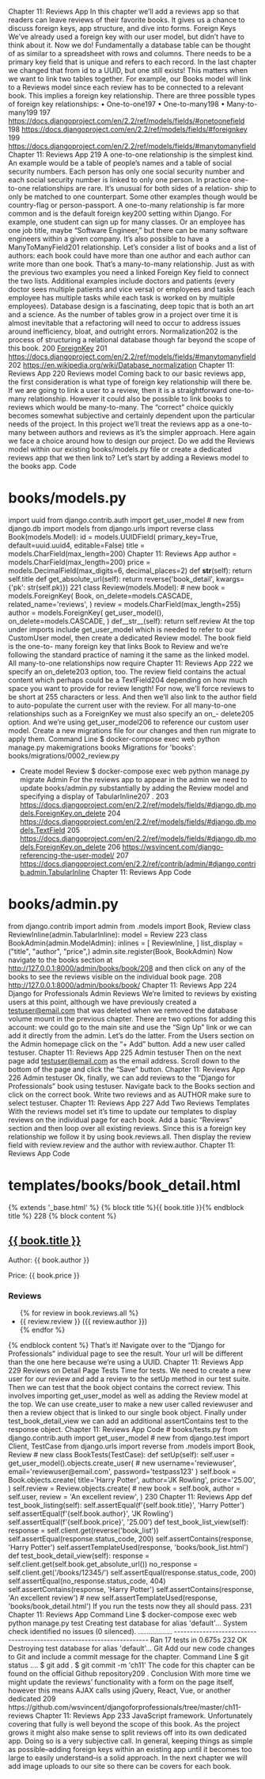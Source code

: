 Chapter 11: Reviews App
In this chapter we’ll add a reviews app so that readers can leave reviews of their
favorite books. It gives us a chance to discuss foreign keys, app structure, and dive
into forms.
Foreign Keys
We’ve already used a foreign key with our user model, but didn’t have to think about
it. Now we do! Fundamentally a database table can be thought of as similar to a
spreadsheet with rows and columns. There needs to be a primary key field that is
unique and refers to each record. In the last chapter we changed that from id to a
UUID, but one still exists!
This matters when we want to link two tables together. For example, our Books model
will link to a Reviews model since each review has to be connected to a relevant book.
This implies a foreign key relationship.
There are three possible types of foreign key relationships:
• One-to-one197
• One-to-many198
• Many-to-many199
197 https://docs.djangoproject.com/en/2.2/ref/models/fields/#onetoonefield
198 https://docs.djangoproject.com/en/2.2/ref/models/fields/#foreignkey
199 https://docs.djangoproject.com/en/2.2/ref/models/fields/#manytomanyfield
Chapter 11: Reviews App
 219
A one-to-one relationship is the simplest kind. An example would be a table of people’s
names and a table of social security numbers. Each person has only one social security
number and each social security number is linked to only one person.
In practice one-to-one relationships are rare. It’s unusual for both sides of a relation-
ship to only be matched to one counterpart. Some other examples though would be
country-flag or person-passport.
A one-to-many relationship is far more common and is the default foreign key200
setting within Django. For example, one student can sign up for many classes. Or
an employee has one job title, maybe “Software Engineer,” but there can be many
software engineers within a given company.
It’s also possible to have a ManyToManyField201 relationship. Let’s consider a list of
books and a list of authors: each book could have more than one author and each
author can write more than one book. That’s a many-to-many relationship. Just as
with the previous two examples you need a linked Foreign Key field to connect the two
lists. Additional examples include doctors and patients (every doctor sees multiple
patients and vice versa) or employees and tasks (each employee has multiple tasks
while each task is worked on by multiple employees).
Database design is a fascinating, deep topic that is both an art and a science. As the
number of tables grow in a project over time it is almost inevitable that a refactoring
will need to occur to address issues around inefficiency, bloat, and outright errors.
Normalization202 is the process of structuring a relational database though far beyond
the scope of this book.
200 [ForeignKey](https://docs.djangoproject.com/en/2.2/ref/models/fields/#foreignkey)
201 https://docs.djangoproject.com/en/2.2/ref/models/fields/#manytomanyfield
202 https://en.wikipedia.org/wiki/Database_normalization
Chapter 11: Reviews App
 220
Reviews model
Coming back to our basic reviews app, the first consideration is what type of foreign
key relationship will there be. If we are going to link a user to a review, then it is
a straightforward one-to-many relationship. However it could also be possible to
link books to reviews which would be many-to-many. The “correct” choice quickly
becomes somewhat subjective and certainly dependent upon the particular needs of
the project.
In this project we’ll treat the reviews app as a one-to-many between authors and
reviews as it’s the simpler approach.
Here again we face a choice around how to design our project. Do we add the Reviews
model within our existing books/models.py file or create a dedicated reviews app that
we then link to? Let’s start by adding a Reviews model to the books app.
Code
# books/models.py
import uuid
from django.contrib.auth import get_user_model # new
from django.db import models
from django.urls import reverse
class Book(models.Model):
id = models.UUIDField(
primary_key=True,
default=uuid.uuid4,
editable=False)
title = models.CharField(max_length=200)
Chapter 11: Reviews App
author = models.CharField(max_length=200)
price = models.DecimalField(max_digits=6, decimal_places=2)
def __str__(self):
return self.title
def get_absolute_url(self):
return reverse('book_detail', kwargs={'pk': str(self.pk)})
221
class Review(models.Model): # new
book = models.ForeignKey(
Book,
on_delete=models.CASCADE,
related_name='reviews',
)
review = models.CharField(max_length=255)
author = models.ForeignKey(
get_user_model(),
on_delete=models.CASCADE,
)
def__str__(self):
return self.review
At the top under imports include get_user_model which is needed to refer to our
CustomUser model, then create a dedicated Review model. The book field is the one-to-
many foreign key that links Book to Review and we’re following the standard practice
of naming it the same as the linked model. All many-to-one relationships now require
Chapter 11: Reviews App
 222
we specify an on_delete203 option, too. The review field contains the actual content
which perhaps could be a TextField204 depending on how much space you want to
provide for review length! For now, we’ll force reviews to be short at 255 characters
or less. And then we’ll also link to the author field to auto-populate the current user
with the review.
For all many-to-one relationships such as a ForeignKey we must also specify an on_-
delete205 option. And we’re using get_user_model206 to reference our custom user
model.
Create a new migrations file for our changes and then run migrate to apply them.
Command Line
$ docker-compose exec web python manage.py makemigrations books
Migrations for 'books':
books/migrations/0002_review.py
- Create model Review
$ docker-compose exec web python manage.py migrate
Admin
For the reviews app to appear in the admin we need to update books/admin.py
substantially by adding the Review model and specifying a display of TabularInline207 .
203 https://docs.djangoproject.com/en/2.2/ref/models/fields/#django.db.models.ForeignKey.on_delete
204 https://docs.djangoproject.com/en/2.2/ref/models/fields/#django.db.models.TextField
205 https://docs.djangoproject.com/en/2.2/ref/models/fields/#django.db.models.ForeignKey.on_delete
206 https://wsvincent.com/django-referencing-the-user-model/
207 https://docs.djangoproject.com/en/2.2/ref/contrib/admin/#django.contrib.admin.TabularInline
Chapter 11: Reviews App
Code
# books/admin.py
from django.contrib import admin
from .models import Book, Review
class ReviewInline(admin.TabularInline):
model = Review
223
class BookAdmin(admin.ModelAdmin):
inlines = [
ReviewInline,
]
list_display = ("title", "author", "price",)
admin.site.register(Book, BookAdmin)
Now navigate to the books section at http://127.0.0.1:8000/admin/books/book/208
and then click on any of the books to see the reviews visible on the individual book
page.
208 http://127.0.0.1:8000/admin/books/book/
Chapter 11: Reviews App
 224
Django for Professionals Admin Reviews
We’re limited to reviews by existing users at this point, although we have previously
created a testuser@email.com that was deleted when we removed the database volume
mount in the previous chapter. There are two options for adding this account: we
could go to the main site and use the “Sign Up” link or we can add it directly from the
admin. Let’s do the latter. From the Users section on the Admin homepage click on
the “+ Add” button. Add a new user called testuser.
Chapter 11: Reviews App
 225
Admin testuser
Then on the next page add testuser@email.com as the email address. Scroll down to
the bottom of the page and click the “Save” button.
Chapter 11: Reviews App
 226
Admin testuser
Ok, finally, we can add reviews to the “Django for Professionals” book using testuser.
Navigate back to the Books section and click on the correct book. Write two reviews
and as AUTHOR make sure to select testuser.
Chapter 11: Reviews App
 227
Add Two Reviews
Templates
With the reviews model set it’s time to update our templates to display reviews on
the individual page for each book. Add a basic “Reviews” section and then loop over
all existing reviews. Since this is a foreign key relationship we follow it by using
book.reviews.all. Then display the review field with review.review and the author
with review.author.
Chapter 11: Reviews App
Code
# templates/books/book_detail.html
{% extends '_base.html' %}
{% block title %}{{ book.title }}{% endblock title %}
228
{% block content %}
<div class="book-detail">
<h2><a href="">{{ book.title }}</a></h2>
<p>Author: {{ book.author }}</p>
<p>Price: {{ book.price }}</p>
<div>
<h3>Reviews</h3>
<ul>
{% for review in book.reviews.all %}
<li>{{ review.review }} ({{ review.author }})</li>
{% endfor %}
</ul>
</div>
</div>
{% endblock content %}
That’s it! Navigate over to the “Django for Professionals” individual page to see the
result. Your url will be different than the one here because we’re using a UUID.
Chapter 11: Reviews App
 229
Reviews on Detail Page
Tests
Time for tests. We need to create a new user for our review and add a review to the
setUp method in our test suite. Then we can test that the book object contains the
correct review.
This involves importing get_user_model as well as adding the Review model at the top.
We can use create_user to make a new user called reviewuser and then a review object
that is linked to our single book object. Finally under test_book_detail_view we can
add an additional assertContains test to the response object.
Chapter 11: Reviews App
Code
# books/tests.py
from django.contrib.auth import get_user_model # new
from django.test import Client, TestCase
from django.urls import reverse
from .models import Book, Review # new
class BookTests(TestCase):
def setUp(self):
self.user = get_user_model().objects.create_user( # new
username='reviewuser',
email='reviewuser@email.com',
password='testpass123'
)
self.book = Book.objects.create(
title='Harry Potter',
author='JK Rowling',
price='25.00',
)
self.review = Review.objects.create( # new
book = self.book,
author = self.user,
review = 'An excellent review',
)
230
Chapter 11: Reviews App
def test_book_listing(self):
self.assertEqual(f'{self.book.title}', 'Harry Potter')
self.assertEqual(f'{self.book.author}', 'JK Rowling')
self.assertEqual(f'{self.book.price}', '25.00')
def test_book_list_view(self):
response = self.client.get(reverse('book_list'))
self.assertEqual(response.status_code, 200)
self.assertContains(response, 'Harry Potter')
self.assertTemplateUsed(response, 'books/book_list.html')
def test_book_detail_view(self):
response = self.client.get(self.book.get_absolute_url())
no_response = self.client.get('/books/12345/')
self.assertEqual(response.status_code, 200)
self.assertEqual(no_response.status_code, 404)
self.assertContains(response, 'Harry Potter')
self.assertContains(response, 'An excellent review') # new
self.assertTemplateUsed(response, 'books/book_detail.html')
If you run the tests now they all should pass.
231
Chapter 11: Reviews App
Command Line
$ docker-compose exec web python manage.py test
Creating test database for alias 'default'...
System check identified no issues (0 silenced).
.................
----------------------------------------------------------------------
Ran 17 tests in 0.675s
232
OK
Destroying test database for alias 'default'...
Git
Add our new code changes to Git and include a commit message for the chapter.
Command Line
$ git status
....
$ git add .
$ git commit -m 'ch11'
The code for this chapter can be found on the official Github repository209 .
Conclusion
With more time we might update the reviews’ functionality with a form on the page
itself, however this means AJAX calls using jQuery, React, Vue, or another dedicated
209 https://github.com/wsvincent/djangoforprofessionals/tree/master/ch11-reviews
Chapter 11: Reviews App
 233
JavaScript framework. Unfortunately covering that fully is well beyond the scope of
this book.
As the project grows it might also make sense to split reviews off into its own
dedicated app. Doing so is a very subjective call. In general, keeping things as simple
as possible–adding foreign keys within an existing app until it becomes too large to
easily understand–is a solid approach.
In the next chapter we will add image uploads to our site so there can be covers for
each book.